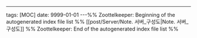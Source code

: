 ---
tags: [MOC]
date: 9999-01-01
---%% Zoottelkeeper: Beginning of the autogenerated index file list  %%
 [[post/Server/Note. 서버_구성도|Note. 서버_구성도]]
%% Zoottelkeeper: End of the autogenerated index file list  %%
